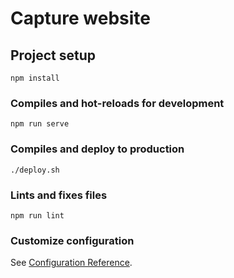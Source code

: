 # Capture website

## Project setup
```
npm install
```

### Compiles and hot-reloads for development
```
npm run serve
```

### Compiles and deploy to production
```
./deploy.sh
```

### Lints and fixes files
```
npm run lint
```

### Customize configuration
See [Configuration Reference](https://cli.vuejs.org/config/).
